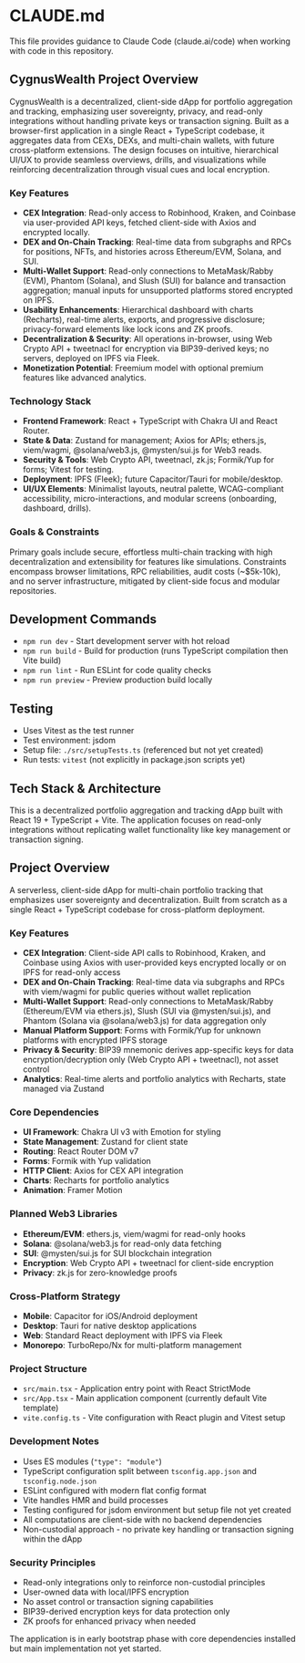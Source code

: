 # CLAUDE.md

This file provides guidance to Claude Code (claude.ai/code) when working with code in this repository.

## CygnusWealth Project Overview

CygnusWealth is a decentralized, client-side dApp for portfolio aggregation and tracking, emphasizing user sovereignty, privacy, and read-only integrations without handling private keys or transaction signing. Built as a browser-first application in a single React + TypeScript codebase, it aggregates data from CEXs, DEXs, and multi-chain wallets, with future cross-platform extensions. The design focuses on intuitive, hierarchical UI/UX to provide seamless overviews, drills, and visualizations while reinforcing decentralization through visual cues and local encryption.

### Key Features
- **CEX Integration**: Read-only access to Robinhood, Kraken, and Coinbase via user-provided API keys, fetched client-side with Axios and encrypted locally.
- **DEX and On-Chain Tracking**: Real-time data from subgraphs and RPCs for positions, NFTs, and histories across Ethereum/EVM, Solana, and SUI.
- **Multi-Wallet Support**: Read-only connections to MetaMask/Rabby (EVM), Phantom (Solana), and Slush (SUI) for balance and transaction aggregation; manual inputs for unsupported platforms stored encrypted on IPFS.
- **Usability Enhancements**: Hierarchical dashboard with charts (Recharts), real-time alerts, exports, and progressive disclosure; privacy-forward elements like lock icons and ZK proofs.
- **Decentralization & Security**: All operations in-browser, using Web Crypto API + tweetnacl for encryption via BIP39-derived keys; no servers, deployed on IPFS via Fleek.
- **Monetization Potential**: Freemium model with optional premium features like advanced analytics.

### Technology Stack
- **Frontend Framework**: React + TypeScript with Chakra UI and React Router.
- **State & Data**: Zustand for management; Axios for APIs; ethers.js, viem/wagmi, @solana/web3.js, @mysten/sui.js for Web3 reads.
- **Security & Tools**: Web Crypto API, tweetnacl, zk.js; Formik/Yup for forms; Vitest for testing.
- **Deployment**: IPFS (Fleek); future Capacitor/Tauri for mobile/desktop.
- **UI/UX Elements**: Minimalist layouts, neutral palette, WCAG-compliant accessibility, micro-interactions, and modular screens (onboarding, dashboard, drills).

### Goals & Constraints
Primary goals include secure, effortless multi-chain tracking with high decentralization and extensibility for features like simulations. Constraints encompass browser limitations, RPC reliabilities, audit costs (~$5k-10k), and no server infrastructure, mitigated by client-side focus and modular repositories.

## Development Commands

- `npm run dev` - Start development server with hot reload
- `npm run build` - Build for production (runs TypeScript compilation then Vite build)
- `npm run lint` - Run ESLint for code quality checks
- `npm run preview` - Preview production build locally

## Testing

- Uses Vitest as the test runner
- Test environment: jsdom 
- Setup file: `./src/setupTests.ts` (referenced but not yet created)
- Run tests: `vitest` (not explicitly in package.json scripts yet)

## Tech Stack & Architecture

This is a decentralized portfolio aggregation and tracking dApp built with React 19 + TypeScript + Vite. The application focuses on read-only integrations without replicating wallet functionality like key management or transaction signing.

## Project Overview

A serverless, client-side dApp for multi-chain portfolio tracking that emphasizes user sovereignty and decentralization. Built from scratch as a single React + TypeScript codebase for cross-platform deployment.

### Key Features
- **CEX Integration**: Client-side API calls to Robinhood, Kraken, and Coinbase using Axios with user-provided keys encrypted locally or on IPFS for read-only access
- **DEX and On-Chain Tracking**: Real-time data via subgraphs and RPCs with viem/wagmi for public queries without wallet replication
- **Multi-Wallet Support**: Read-only connections to MetaMask/Rabby (Ethereum/EVM via ethers.js), Slush (SUI via @mysten/sui.js), and Phantom (Solana via @solana/web3.js) for data aggregation only
- **Manual Platform Support**: Forms with Formik/Yup for unknown platforms with encrypted IPFS storage
- **Privacy & Security**: BIP39 mnemonic derives app-specific keys for data encryption/decryption only (Web Crypto API + tweetnacl), not asset control
- **Analytics**: Real-time alerts and portfolio analytics with Recharts, state managed via Zustand

### Core Dependencies
- **UI Framework**: Chakra UI v3 with Emotion for styling
- **State Management**: Zustand for client state
- **Routing**: React Router DOM v7
- **Forms**: Formik with Yup validation
- **HTTP Client**: Axios for CEX API integration
- **Charts**: Recharts for portfolio analytics
- **Animation**: Framer Motion

### Planned Web3 Libraries
- **Ethereum/EVM**: ethers.js, viem/wagmi for read-only hooks
- **Solana**: @solana/web3.js for read-only data fetching
- **SUI**: @mysten/sui.js for SUI blockchain integration
- **Encryption**: Web Crypto API + tweetnacl for client-side encryption
- **Privacy**: zk.js for zero-knowledge proofs

### Cross-Platform Strategy
- **Mobile**: Capacitor for iOS/Android deployment
- **Desktop**: Tauri for native desktop applications
- **Web**: Standard React deployment with IPFS via Fleek
- **Monorepo**: TurboRepo/Nx for multi-platform management

### Project Structure
- `src/main.tsx` - Application entry point with React StrictMode
- `src/App.tsx` - Main application component (currently default Vite template)
- `vite.config.ts` - Vite configuration with React plugin and Vitest setup

### Development Notes
- Uses ES modules (`"type": "module"`)
- TypeScript configuration split between `tsconfig.app.json` and `tsconfig.node.json`
- ESLint configured with modern flat config format
- Vite handles HMR and build processes
- Testing configured for jsdom environment but setup file not yet created
- All computations are client-side with no backend dependencies
- Non-custodial approach - no private key handling or transaction signing within the dApp

### Security Principles
- Read-only integrations only to reinforce non-custodial principles
- User-owned data with local/IPFS encryption
- No asset control or transaction signing capabilities
- BIP39-derived encryption keys for data protection only
- ZK proofs for enhanced privacy when needed

The application is in early bootstrap phase with core dependencies installed but main implementation not yet started.
